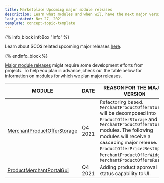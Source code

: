 ```yaml
---
title: Marketplace Upcoming major module releases
description: Learn what modules and when will have the next major versions release
last_updated: Nov 27, 2021
template: concept-topic-template
---
```


{% info_block infoBox "Info" %}

Learn about SCOS related upcoming major releases [here](/docs/scos/user/intro-to-spryker/whats-new/upcoming-major-module-releases.html).

{% endinfo_block %}

[Major module releases](/docs/scos/dev/architecture/module-api/semantic-versioning-major-vs.-minor-vs.-patch-release.html) might require some development efforts from projects. To help you plan in advance, check out the table below for information on modules for which we plan major releases.


| MODULE | DATE | REASON FOR THE MAJOR VERSION |
| --- | --- | --- |
| [MerchantProductOfferStorage](https://github.com/spryker/merchant-product-offer-storage) | Q4 2021 | Refactoring based. `MerchantProductOfferStorage` will be decomposed into `ProductOfferStorage` and `MerchantProductOfferStorage` modules. The following modules will receive a cascading major release: `ProductOfferPricesRestApi`, `MerchantProductOfferWidget`, `MerchantProductOffersRestApi` |
| [ProductMerchantPortalGui](https://github.com/spryker/product-merchant-portal-gui) | Q4 2021 | Adding product approval status capability to UI. |

